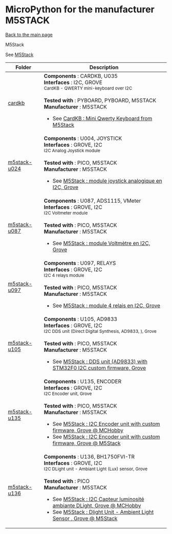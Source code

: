 # MicroPython for the manufacturer M5STACK
[Back to the main page](../../readme.md)

M5Stack

See
[M5Stack](https://m5stack.com/)
<table>
<thead>
  <th>Folder</th><th>Description</th>
</thead>
<tbody>
  <tr><td><a href="../../../../tree/master/cardkb">cardkb</a></td>
      <td><strong>Components</strong> : CARDKB, U035<br />
      <strong>Interfaces</strong> : I2C, GROVE<br />
<small>CardKB - QWERTY mini-keyboard over I2C</small><br/><br />
      <strong>Tested with</strong> : PYBOARD, PYBOARD, M5STACK<br />
      <strong>Manufacturer</strong> : M5STACK<br />
<ul>
<li>See <a href="http://shop.mchobby.be/product.php?id_product=1912">CardKB : Mini Qwerty Keyboard from M5Stack</a></li>
</ul>
      </td>
  </tr>
  <tr><td><a href="../../../../tree/master/m5stack-u024">m5stack-u024</a></td>
      <td><strong>Components</strong> : U004, JOYSTICK<br />
      <strong>Interfaces</strong> : GROVE, I2C<br />
<small>I2C Analog Joystick module</small><br/><br />
      <strong>Tested with</strong> : PICO, M5STACK<br />
      <strong>Manufacturer</strong> : M5STACK<br />
<ul>
<li>See <a href="https://shop.mchobby.be/fr/tactile-flex-pot-softpad/2459-m5stack-joystick-grove-i2c-3232100024595-m5stack.html">M5Stack : module joystick analogique en I2C, Grove</a></li>
</ul>
      </td>
  </tr>
  <tr><td><a href="../../../../tree/master/m5stack-u087">m5stack-u087</a></td>
      <td><strong>Components</strong> : U087, ADS1115, VMeter<br />
      <strong>Interfaces</strong> : GROVE, I2C<br />
<small>I2C Voltmeter module</small><br/><br />
      <strong>Tested with</strong> : PICO, M5STACK<br />
      <strong>Manufacturer</strong> : M5STACK<br />
<ul>
<li>See <a href="https://shop.mchobby.be/fr/grove/2153-m5stack-voltmetre-mesure-de-tension-36v-ds1115-grove-3232100021532-m5stack.html">M5Stack : module Voltmètre en I2C, Grove</a></li>
</ul>
      </td>
  </tr>
  <tr><td><a href="../../../../tree/master/m5stack-u097">m5stack-u097</a></td>
      <td><strong>Components</strong> : U097, RELAYS<br />
      <strong>Interfaces</strong> : GROVE, I2C<br />
<small>I2C 4 relays module</small><br/><br />
      <strong>Tested with</strong> : PICO, M5STACK<br />
      <strong>Manufacturer</strong> : M5STACK<br />
<ul>
<li>See <a href="https://shop.mchobby.be/fr/nouveaute/2149-m5stack-module-4-relais-i2c-grove-3232100021495.html">M5Stack : module 4 relais en I2C, Grove</a></li>
</ul>
      </td>
  </tr>
  <tr><td><a href="../../../../tree/master/m5stack-u105">m5stack-u105</a></td>
      <td><strong>Components</strong> : U105, AD9833<br />
      <strong>Interfaces</strong> : GROVE, I2C<br />
<small>I2C DDS unit (Direct Digital Synthesis, AD9833, ), Grove</small><br/><br />
      <strong>Tested with</strong> : PICO, M5STACK<br />
      <strong>Manufacturer</strong> : M5STACK<br />
<ul>
<li>See <a href="https://shop.mchobby.be/fr/nouveaute/2151-m5stack-generateur-de-signal-dds-stm32f0-ad9833-grove-3232100021518.html">M5Stack : DDS unit (AD9833) with STM32F0 I2C custom firmware, Grove</a></li>
</ul>
      </td>
  </tr>
  <tr><td><a href="../../../../tree/master/m5stack-u135">m5stack-u135</a></td>
      <td><strong>Components</strong> : U135, ENCODER<br />
      <strong>Interfaces</strong> : GROVE, I2C<br />
<small>I2C Encoder unit, Grove</small><br/><br />
      <strong>Tested with</strong> : PICO, M5STACK<br />
      <strong>Manufacturer</strong> : M5STACK<br />
<ul>
<li>See <a href="https://shop.mchobby.be/fr/grove/2456-m5stack-encodeur-led-rgb-grove-3232100024564-m5stack.html">M5Stack : I2C Encoder unit with custom firmware, Grove @ MCHobby</a></li>
<li>See <a href="https://shop.m5stack.com/products/encoder-unit">M5Stack : I2C Encoder unit with custom firmware, Grove @ M5Stack</a></li>
</ul>
      </td>
  </tr>
  <tr><td><a href="../../../../tree/master/m5stack-u136">m5stack-u136</a></td>
      <td><strong>Components</strong> : U136, BH1750FVI-TR<br />
      <strong>Interfaces</strong> : GROVE, I2C<br />
<small>I2C DLight unit - Ambiant Light (Lux) sensor, Grove</small><br/><br />
      <strong>Tested with</strong> : PICO<br />
      <strong>Manufacturer</strong> : M5STACK<br />
<ul>
<li>See <a href="https://shop.mchobby.be/fr/grove/2444-m5stack-capteur-luminosite-ambiante-bh1750fvi-tr-grove-i2c-3232100024441-m5stack.html">M5Stack : I2C Capteur luminosité ambiante DLight, Grove @ MCHobby</a></li>
<li>See <a href="https://shop.m5stack.com/products/dlight-unit-ambient-light-sensor-bh1750fvi-tr">M5Stack : Dlight Unit - Ambient Light Sensor , Grove @ M5Stack</a></li>
</ul>
      </td>
  </tr>
</tbody>
</table>
